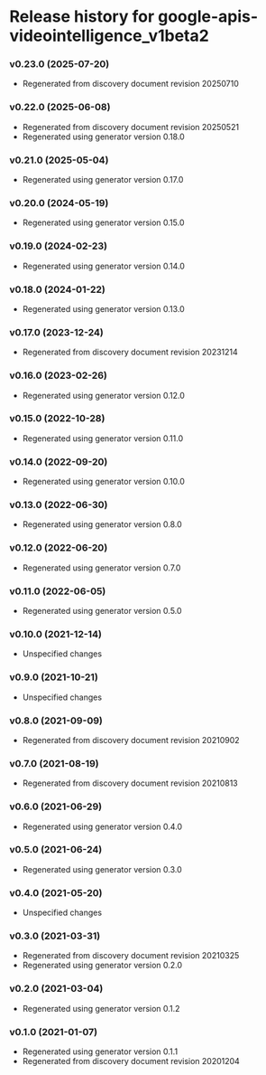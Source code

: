 # Release history for google-apis-videointelligence_v1beta2

### v0.23.0 (2025-07-20)

* Regenerated from discovery document revision 20250710

### v0.22.0 (2025-06-08)

* Regenerated from discovery document revision 20250521
* Regenerated using generator version 0.18.0

### v0.21.0 (2025-05-04)

* Regenerated using generator version 0.17.0

### v0.20.0 (2024-05-19)

* Regenerated using generator version 0.15.0

### v0.19.0 (2024-02-23)

* Regenerated using generator version 0.14.0

### v0.18.0 (2024-01-22)

* Regenerated using generator version 0.13.0

### v0.17.0 (2023-12-24)

* Regenerated from discovery document revision 20231214

### v0.16.0 (2023-02-26)

* Regenerated using generator version 0.12.0

### v0.15.0 (2022-10-28)

* Regenerated using generator version 0.11.0

### v0.14.0 (2022-09-20)

* Regenerated using generator version 0.10.0

### v0.13.0 (2022-06-30)

* Regenerated using generator version 0.8.0

### v0.12.0 (2022-06-20)

* Regenerated using generator version 0.7.0

### v0.11.0 (2022-06-05)

* Regenerated using generator version 0.5.0

### v0.10.0 (2021-12-14)

* Unspecified changes

### v0.9.0 (2021-10-21)

* Unspecified changes

### v0.8.0 (2021-09-09)

* Regenerated from discovery document revision 20210902

### v0.7.0 (2021-08-19)

* Regenerated from discovery document revision 20210813

### v0.6.0 (2021-06-29)

* Regenerated using generator version 0.4.0

### v0.5.0 (2021-06-24)

* Regenerated using generator version 0.3.0

### v0.4.0 (2021-05-20)

* Unspecified changes

### v0.3.0 (2021-03-31)

* Regenerated from discovery document revision 20210325
* Regenerated using generator version 0.2.0

### v0.2.0 (2021-03-04)

* Regenerated using generator version 0.1.2

### v0.1.0 (2021-01-07)

* Regenerated using generator version 0.1.1
* Regenerated from discovery document revision 20201204

